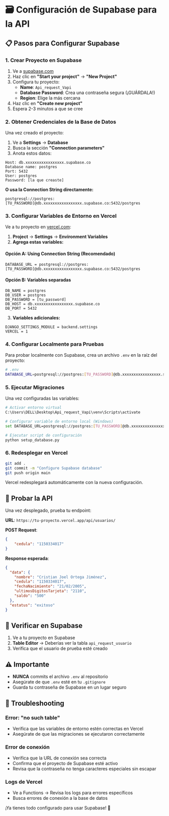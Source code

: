 # 🗃️ Configuración de Supabase para la API

## 📋 Pasos para Configurar Supabase

### 1. **Crear Proyecto en Supabase**

1. Ve a [supabase.com](https://supabase.com)
2. Haz clic en **"Start your project"** → **"New Project"**
3. Configura tu proyecto:
   - **Name**: `Api_request_Vapi`
   - **Database Password**: Crea una contraseña segura (¡GUÁRDALA!)
   - **Region**: Elige la más cercana
4. Haz clic en **"Create new project"**
5. Espera 2-3 minutos a que se cree

### 2. **Obtener Credenciales de la Base de Datos**

Una vez creado el proyecto:

1. Ve a **Settings** → **Database**
2. Busca la sección **"Connection parameters"**
3. Anota estos datos:

```
Host: db.xxxxxxxxxxxxxxxxx.supabase.co
Database name: postgres
Port: 5432
User: postgres
Password: [la que creaste]
```

**O usa la Connection String directamente:**
```
postgresql://postgres:[TU_PASSWORD]@db.xxxxxxxxxxxxxxxxx.supabase.co:5432/postgres
```

### 3. **Configurar Variables de Entorno en Vercel**

Ve a tu proyecto en [vercel.com](https://vercel.com):

1. **Project** → **Settings** → **Environment Variables**
2. **Agrega estas variables:**

#### **Opción A: Using Connection String (Recomendado)**
```
DATABASE_URL = postgresql://postgres:[TU_PASSWORD]@db.xxxxxxxxxxxxxxxxx.supabase.co:5432/postgres
```

#### **Opción B: Variables separadas**
```
DB_NAME = postgres
DB_USER = postgres
DB_PASSWORD = [tu_password]
DB_HOST = db.xxxxxxxxxxxxxxxxx.supabase.co
DB_PORT = 5432
```

3. **Variables adicionales:**
```
DJANGO_SETTINGS_MODULE = backend.settings
VERCEL = 1
```

### 4. **Configurar Localmente para Pruebas**

Para probar localmente con Supabase, crea un archivo `.env` en la raíz del proyecto:

```bash
# .env
DATABASE_URL=postgresql://postgres:[TU_PASSWORD]@db.xxxxxxxxxxxxxxxxx.supabase.co:5432/postgres
```

### 5. **Ejecutar Migraciones**

Una vez configuradas las variables:

```bash
# Activar entorno virtual
C:\Users\DELL\Desktop\Api_request_Vapi\venv\Scripts\activate

# Configurar variable de entorno local (Windows)
set DATABASE_URL=postgresql://postgres:[TU_PASSWORD]@db.xxxxxxxxxxxxxxxxx.supabase.co:5432/postgres

# Ejecutar script de configuración
python setup_database.py
```

### 6. **Redesplegar en Vercel**

```bash
git add .
git commit -m "Configure Supabase database"
git push origin main
```

Vercel redesplegará automáticamente con la nueva configuración.

## 🧪 **Probar la API**

Una vez desplegado, prueba tu endpoint:

**URL**: `https://tu-proyecto.vercel.app/api/usuarios/`

**POST Request**:
```json
{
    "cedula": "1150334017"
}
```

**Response esperada**:
```json
{
  "data": {
    "nombre": "Cristian Joel Ortega Jiménez",
    "cedula": "1150334017",
    "fechaNacimiento": "21/02/2005",
    "ultimosDigitosTarjeta": "2110",
    "saldo": "500"
  },
  "estatus": "exitoso"
}
```

## 🔧 **Verificar en Supabase**

1. Ve a tu proyecto en Supabase
2. **Table Editor** → Deberías ver la tabla `api_request_usuario`
3. Verifica que el usuario de prueba esté creado

## ⚠️ **Importante**

- **NUNCA** commits el archivo `.env` al repositorio
- Asegúrate de que `.env` esté en tu `.gitignore`
- Guarda tu contraseña de Supabase en un lugar seguro

## 🐛 **Troubleshooting**

### Error: "no such table"
- Verifica que las variables de entorno estén correctas en Vercel
- Asegúrate de que las migraciones se ejecutaron correctamente

### Error de conexión
- Verifica que la URL de conexión sea correcta
- Confirma que el proyecto de Supabase esté activo
- Revisa que la contraseña no tenga caracteres especiales sin escapar

### Logs de Vercel
- Ve a Functions → Revisa los logs para errores específicos
- Busca errores de conexión a la base de datos

¡Ya tienes todo configurado para usar Supabase! 🎉
